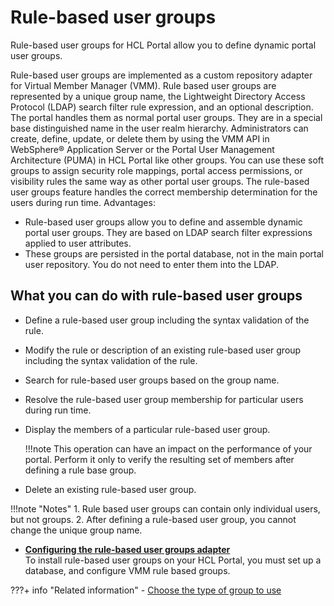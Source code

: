 # Rule-based user groups

Rule-based user groups for HCL Portal allow you to define dynamic portal user groups.

Rule-based user groups are implemented as a custom repository adapter for Virtual Member Manager (VMM). Rule based user groups are represented by a unique group name, the Lightweight Directory Access Protocol (LDAP) search filter rule expression, and an optional description. The portal handles them as normal portal user groups. They are in a special base distinguished name in the user realm hierarchy. Administrators can create, define, update, or delete them by using the VMM API in WebSphere® Application Server or the Portal User Management Architecture (PUMA) in HCL Portal like other groups. You can use these soft groups to assign security role mappings, portal access permissions, or visibility rules the same way as other portal user groups. The rule-based user groups feature handles the correct membership determination for the users during run time. Advantages:

-   Rule-based user groups allow you to define and assemble dynamic portal user groups. They are based on LDAP search filter expressions applied to user attributes.
-   These groups are persisted in the portal database, not in the main portal user repository. You do not need to enter them into the LDAP.

## What you can do with rule-based user groups

-   Define a rule-based user group including the syntax validation of the rule.
-   Modify the rule or description of an existing rule-based user group including the syntax validation of the rule.
-   Search for rule-based user groups based on the group name.
-   Resolve the rule-based user group membership for particular users during run time.
-   Display the members of a particular rule-based user group.

    !!!note
        This operation can have an impact on the performance of your portal. Perform it only to verify the resulting set of members after defining a rule base group.

-   Delete an existing rule-based user group.

!!!note "Notes"
    1.  Rule based user groups can contain only individual users, but not groups.
    2.  After defining a rule-based user group, you cannot change the unique group name.

-   **[Configuring the rule-based user groups adapter](../rule_based_user_groups/cfg_rule_based_user_groups)**  
To install rule-based user groups on your HCL Portal, you must set up a database, and configure VMM rule based groups.


???+ info "Related information"
    - [Choose the type of group to use](../type_of_group.md)

